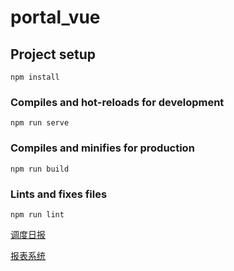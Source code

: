 # portal_vue

## Project setup
```
npm install
```

### Compiles and hot-reloads for development
```
npm run serve
```

### Compiles and minifies for production
```
npm run build
```

### Lints and fixes files
```
npm run lint
```

[调度日报](http://gitlab.wh.zjrealtech.com/dev/sxfs-cbjk/tree/gjw/sxfs_daily)

[报表系统](http://gitlab.wh.zjrealtech.com/ducc/report_system)
